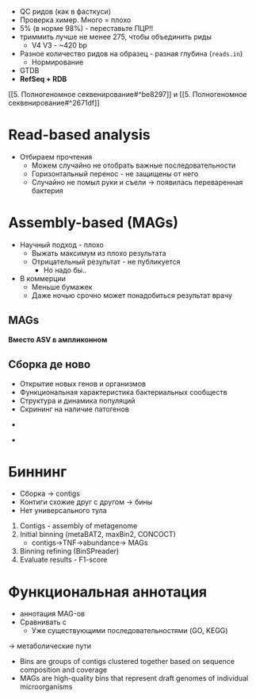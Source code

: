 + QC ридов (как в фасткуси)
+ Проверка химер. Много = плохо
+ 5% (в норме 98%) - переставьте ПЦР!!
+ триммить лучше не менее 275, чтобы объединить риды
	+ V4 V3 - ~420 bp
+ Разное количество ридов на образец - разная глубина (`reads.in`)
	+ Нормирование
+ GTDB
+ **RefSeq + RDB**

[[5. Полногеномное секвенирование#^be8297]] и [[5. Полногеномное секвенирование#^2671df]]
# Read-based analysis
+ Отбираем прочтения
	+ Можем случайно не отобрать важные последовательности
	+ Горизонтальный перенос - не защищены от него
	+ Случайно не помыл руки и съели -> появилась переваренная бактерия
# Assembly-based (MAGs)
+ Научный подход - плохо
	+ Выжать максимум из плохо результата
	+ Отрицательный результат - не публикуется
		+ Но надо бы..
+ В коммерции
	+ Меньше бумажек
	+ Даже ночью срочно может понадобиться результат врачу
## MAGs
**Вместо ASV в ампликонном**
## Сборка де ново
+ Открытие новых генов и организмов
+ Функциональная характеристика бактериальных сообществ
+ Структура и динамика популяций
+ Скрининг на наличие патогенов
-
+ 
# Биннинг
+ Сборка -> contigs
+ Контиги схожие друг с другом -> бины
+ Нет универсального тула

1. Contigs - assembly of metagenome
2. Initial binning (metaBAT2, maxBin2, CONCOCT)
	+ contigs->TNF->abundance-> MAGs
3. Binning refining (BinSPreader)
4. Evaluate results - F1-score
# Функциональная аннотация
+ аннотация MAG-ов
+ Сравнивать с 
	+ Уже существующими последовательностями (GO, KEGG)

-> метаболические пути

- Bins are groups of contigs clustered together based on sequence composition and coverage
- MAGs are high-quality bins that represent draft genomes of individual microorganisms